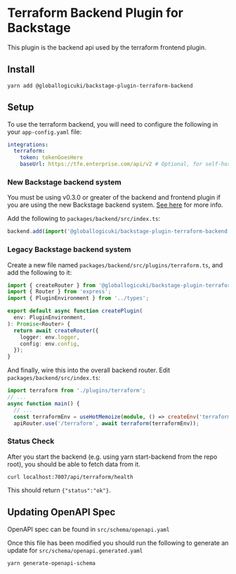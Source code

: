 # Terraform Backend Plugin for Backstage

This plugin is the backend api used by the terraform frontend plugin.

## Install

```shell
yarn add @globallogicuki/backstage-plugin-terraform-backend
```

## Setup

To use the terraform backend, you will need to configure the following in your `app-config.yaml` file:

```yaml
integrations:
  terraform:
    token: tokenGoesHere
    baseUrl: https://tfe.enterprise.com/api/v2 # Optional, for self-hosted TFE
```

### New Backstage backend system

You must be using v0.3.0 or greater of the backend and frontend plugin if you are using the new Backstage backend system. [See here](https://backstage.io/docs/backend-system/) for more info.

Add the following to `packages/backend/src/index.ts`:

```typescript
backend.add(import('@globallogicuki/backstage-plugin-terraform-backend'));
```

### Legacy Backstage backend system

Create a new file named `packages/backend/src/plugins/terraform.ts`, and add the following to it:

```typescript
import { createRouter } from '@globallogicuki/backstage-plugin-terraform-backend';
import { Router } from 'express';
import { PluginEnvironment } from '../types';

export default async function createPlugin(
  env: PluginEnvironment,
): Promise<Router> {
  return await createRouter({
    logger: env.logger,
    config: env.config,
  });
}
```

And finally, wire this into the overall backend router. Edit `packages/backend/src/index.ts`:

```typescript
import terraform from './plugins/terraform';
// ...
async function main() {
  // ...
  const terraformEnv = useHotMemoize(module, () => createEnv('terraform'));
  apiRouter.use('/terraform', await terraform(terraformEnv));
```

### Status Check

After you start the backend (e.g. using yarn start-backend from the repo root), you should be able to fetch data from it.

```shell
curl localhost:7007/api/terraform/health
```

This should return `{"status":"ok"}`.

## Updating OpenAPI Spec

OpenAPI spec can be found in `src/schema/openapi.yaml`

Once this file has been modified you should run the following to generate an update for `src/schema/openapi.generated.yaml`

```shell
yarn generate-openapi-schema
```
